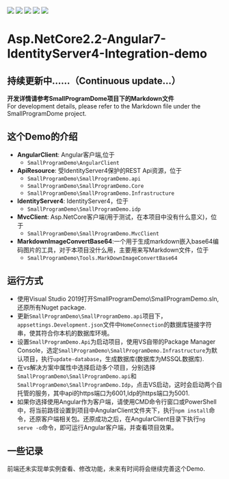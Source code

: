 <img src="https://img.shields.io/badge/Visual%20Studio-2019-green.svg"> <img src="https://img.shields.io/badge/Asp.Net%20Core-2.2-blue.svg"> <img src="https://img.shields.io/badge/IdentityServer4-2.4.0-red.svg"> <img src="https://img.shields.io/badge/Angular-7.2.0-blue.svg"> <img src="https://img.shields.io/badge/Node-10.15.0-lightgrey.svg">

# Asp.NetCore2.2-Angular7-IdentityServer4-Integration-demo
## 持续更新中......（Continuous update...）
**开发详情请参考SmallProgramDome项目下的Markdown文件**  
For development details, please refer to the Markdown file under the SmallProgramDome project.

## 这个Demo的介绍
- **AngularClient**: Angular客户端,位于
  - `SmallProgramDemo\AngularClient`
- **ApiResource**: 受IdentityServer4保护的REST Api资源，位于
  - `SmallProgramDemo\SmallProgramDemo.api`
  - `SmallProgramDemo\SmallProgramDemo.Core`
  - `SmallProgramDemo\SmallProgramDemo.Infrastructure`
- **IdentityServer4**: IdentityServer4，位于
  - `SmallProgramDemo\SmallProgramDemo.idp`
- **MvcClient**: Asp.NetCore客户端(用于测试，在本项目中没有什么意义)，位于
  - `SmallProgramDemo\SmallProgramDemo.MvcClient`
- **MarkdownImageConvertBase64**:一个用于生成markdown嵌入base64编码图片的工具，对于本项目没什么用，主要用来写Markdown文件，位于
  - `SmallProgramDemo\Tools.MarkDownImageConvertBase64`

## 运行方式
- 使用Visual Studio 2019打开SmallProgramDemo\SmallProgramDemo.sln,还原所有Nuget package.
- 更新`SmallProgramDemo\SmallProgramDemo.api`项目下，`appsettings.Development.json`文件中`HomeConnection`的数据库链接字符串，使其符合你本机的数据库环境。
- 设置`SmallProgramDemo.Api`为启动项目，使用VS自带的Package Manager Console，选定`SmallProgramDemo\SmallProgramDemo.Infrastructure`为默认项目，执行`update-database`，生成数据库(数据库为MSSQL数据库).
- 在vs解决方案中属性中选择启动多个项目，分别选择`SmallProgramDemo\SmallProgramDemo.api`和`SmallProgramDemo\SmallProgramDemo.Idp`，点击VS启动，这时会启动两个自托管的服务，其中api的https端口为6001,Idp的https端口为5001.
- 如果你选择使用Angular作为客户端，请使用CMD命令行窗口或PowerShell中，将当前路径设置到项目中AngularClient文件夹下，执行`npm install`命令，还原客户端相关包。还原成功之后，在AngularClient目录下执行`ng serve -o`命令，即可运行Angular客户端，并查看项目效果。

## 一些记录
前端还未实现单实例查看、修改功能，未来有时间将会继续完善这个Demo.
